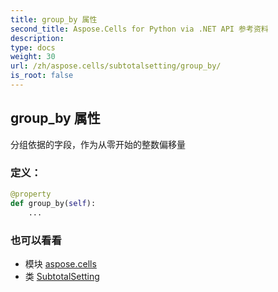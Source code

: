 ```yaml
---
title: group_by 属性
second_title: Aspose.Cells for Python via .NET API 参考资料
description:
type: docs
weight: 30
url: /zh/aspose.cells/subtotalsetting/group_by/
is_root: false
---
```

## group_by 属性

分组依据的字段，作为从零开始的整数偏移量
### 定义：
```python
@property
def group_by(self):
    ...
```

### 也可以看看
* 模块 [aspose.cells](../../)
* 类 [SubtotalSetting](/cells/python-net/zh/aspose.cells/subtotalsetting)

